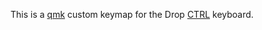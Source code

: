 This is a [qmk][] custom keymap for the Drop [CTRL][] keyboard.

[qmk]: https://github.com/qmk/qmk_firmware
[ctrl]: https://drop.com/buy/drop-ctrl-mechanical-keyboard
